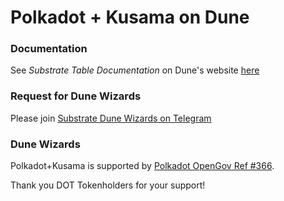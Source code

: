 # Polkadot + Kusama on Dune

### Documentation

See _Substrate Table Documentation_ on Dune's website [here](https://dune.com/docs/data-tables/decoded/)

### Request for Dune Wizards

Please join [Substrate Dune Wizards on Telegram](https://t.me/+Wb7A7tcKhD5iMTlh)

### Dune Wizards  

Polkadot+Kusama is supported by [Polkadot OpenGov Ref #366](https://polkadot.polkassembly.io/referenda/366).

Thank you DOT Tokenholders for your support!
